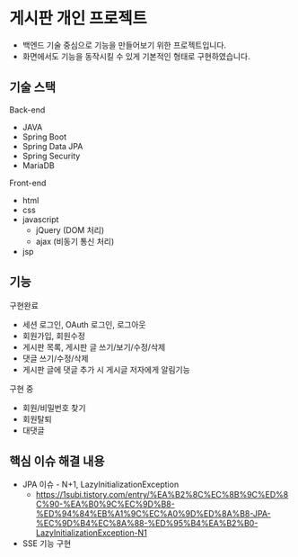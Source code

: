 # 게시판 개인 프로젝트
* 백엔드 기술 중심으로 기능을 만들어보기 위한 프로젝트입니다.
* 화면에서도 기능을 동작시킬 수 있게 기본적인 형태로 구현하였습니다.

## 기술 스택
Back-end
* JAVA
* Spring Boot
* Spring Data JPA
* Spring Security
* MariaDB

Front-end
* html
* css
* javascript
  * jQuery (DOM 처리)
  * ajax (비동기 통신 처리)
* jsp

## 기능
구현완료
* 세션 로그인, OAuth 로그인, 로그아웃
* 회원가입, 회원수정
* 게시판 목록, 게시판 글 쓰기/보기/수정/삭제
* 댓글 쓰기/수정/삭제
* 게시판 글에 댓글 추가 시 게시글 저자에게 알림기능

구현 중
* 회원/비밀번호 찾기
* 회원탈퇴
* 대댓글

## 핵심 이슈 해결 내용
* JPA 이슈 - N+1, LazyInitializationException
  * https://1subi.tistory.com/entry/%EA%B2%8C%EC%8B%9C%ED%8C%90-%EA%B0%9C%EC%9D%B8-%ED%94%84%EB%A1%9C%EC%A0%9D%ED%8A%B8-JPA-%EC%9D%B4%EC%8A%88-%ED%95%B4%EA%B2%B0-LazyInitializationException-N1
* SSE 기능 구현
